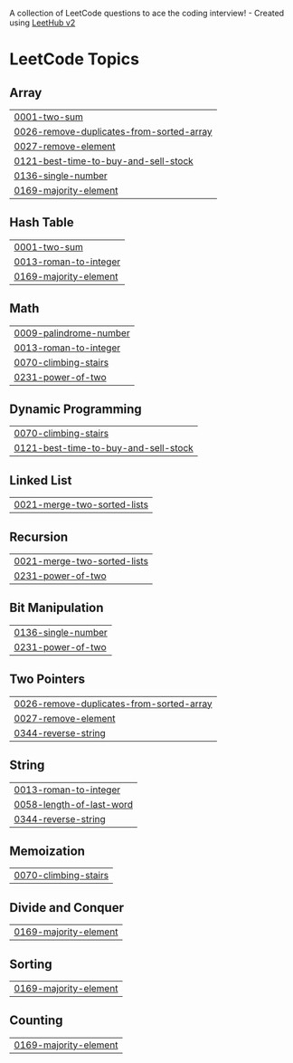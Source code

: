 A collection of LeetCode questions to ace the coding interview! - Created using [LeetHub v2](https://github.com/arunbhardwaj/LeetHub-2.0)
<!---LeetCode Topics Start-->
# LeetCode Topics
## Array
|  |
| ------- |
| [0001-two-sum](https://github.com/wsoham18/LeetCode/tree/master/0001-two-sum) |
| [0026-remove-duplicates-from-sorted-array](https://github.com/wsoham18/LeetCode/tree/master/0026-remove-duplicates-from-sorted-array) |
| [0027-remove-element](https://github.com/wsoham18/LeetCode/tree/master/0027-remove-element) |
| [0121-best-time-to-buy-and-sell-stock](https://github.com/wsoham18/LeetCode/tree/master/0121-best-time-to-buy-and-sell-stock) |
| [0136-single-number](https://github.com/wsoham18/LeetCode/tree/master/0136-single-number) |
| [0169-majority-element](https://github.com/wsoham18/LeetCode/tree/master/0169-majority-element) |
## Hash Table
|  |
| ------- |
| [0001-two-sum](https://github.com/wsoham18/LeetCode/tree/master/0001-two-sum) |
| [0013-roman-to-integer](https://github.com/wsoham18/LeetCode/tree/master/0013-roman-to-integer) |
| [0169-majority-element](https://github.com/wsoham18/LeetCode/tree/master/0169-majority-element) |
## Math
|  |
| ------- |
| [0009-palindrome-number](https://github.com/wsoham18/LeetCode/tree/master/0009-palindrome-number) |
| [0013-roman-to-integer](https://github.com/wsoham18/LeetCode/tree/master/0013-roman-to-integer) |
| [0070-climbing-stairs](https://github.com/wsoham18/LeetCode/tree/master/0070-climbing-stairs) |
| [0231-power-of-two](https://github.com/wsoham18/LeetCode/tree/master/0231-power-of-two) |
## Dynamic Programming
|  |
| ------- |
| [0070-climbing-stairs](https://github.com/wsoham18/LeetCode/tree/master/0070-climbing-stairs) |
| [0121-best-time-to-buy-and-sell-stock](https://github.com/wsoham18/LeetCode/tree/master/0121-best-time-to-buy-and-sell-stock) |
## Linked List
|  |
| ------- |
| [0021-merge-two-sorted-lists](https://github.com/wsoham18/LeetCode/tree/master/0021-merge-two-sorted-lists) |
## Recursion
|  |
| ------- |
| [0021-merge-two-sorted-lists](https://github.com/wsoham18/LeetCode/tree/master/0021-merge-two-sorted-lists) |
| [0231-power-of-two](https://github.com/wsoham18/LeetCode/tree/master/0231-power-of-two) |
## Bit Manipulation
|  |
| ------- |
| [0136-single-number](https://github.com/wsoham18/LeetCode/tree/master/0136-single-number) |
| [0231-power-of-two](https://github.com/wsoham18/LeetCode/tree/master/0231-power-of-two) |
## Two Pointers
|  |
| ------- |
| [0026-remove-duplicates-from-sorted-array](https://github.com/wsoham18/LeetCode/tree/master/0026-remove-duplicates-from-sorted-array) |
| [0027-remove-element](https://github.com/wsoham18/LeetCode/tree/master/0027-remove-element) |
| [0344-reverse-string](https://github.com/wsoham18/LeetCode/tree/master/0344-reverse-string) |
## String
|  |
| ------- |
| [0013-roman-to-integer](https://github.com/wsoham18/LeetCode/tree/master/0013-roman-to-integer) |
| [0058-length-of-last-word](https://github.com/wsoham18/LeetCode/tree/master/0058-length-of-last-word) |
| [0344-reverse-string](https://github.com/wsoham18/LeetCode/tree/master/0344-reverse-string) |
## Memoization
|  |
| ------- |
| [0070-climbing-stairs](https://github.com/wsoham18/LeetCode/tree/master/0070-climbing-stairs) |
## Divide and Conquer
|  |
| ------- |
| [0169-majority-element](https://github.com/wsoham18/LeetCode/tree/master/0169-majority-element) |
## Sorting
|  |
| ------- |
| [0169-majority-element](https://github.com/wsoham18/LeetCode/tree/master/0169-majority-element) |
## Counting
|  |
| ------- |
| [0169-majority-element](https://github.com/wsoham18/LeetCode/tree/master/0169-majority-element) |
<!---LeetCode Topics End-->